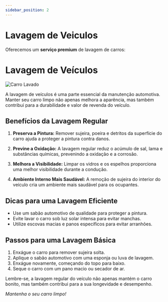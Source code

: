 ```yaml
---
sidebar_position: 2
---
```


# Lavagem de Veiculos

Oferecemos um **serviço premium** de lavagem de carros:
# Lavagem de Veículos

![Carro Lavado](hhttps://balconistasa.com/wp-content/uploads/2022/01/ttrImagem-1_-carro-lavado-com-esponja.jpg)

A lavagem de veículos é uma parte essencial da manutenção automotiva. Manter seu carro limpo não apenas melhora a aparência, mas também contribui para a durabilidade e valor de revenda do veículo.

## Benefícios da Lavagem Regular

1. **Preserva a Pintura:** Remover sujeira, poeira e detritos da superfície do carro ajuda a proteger a pintura contra danos.
  
2. **Previne a Oxidação:** A lavagem regular reduz o acúmulo de sal, lama e substâncias químicas, prevenindo a oxidação e a corrosão.

3. **Melhora a Visibilidade:** Limpar os vidros e os espelhos proporciona uma melhor visibilidade durante a condução.

4. **Ambiente Interno Mais Saudável:** A remoção de sujeira do interior do veículo cria um ambiente mais saudável para os ocupantes.

## Dicas para uma Lavagem Eficiente

- Use um sabão automotivo de qualidade para proteger a pintura.
- Evite lavar o carro sob luz solar intensa para evitar manchas.
- Utilize escovas macias e panos específicos para evitar arranhões.

## Passos para uma Lavagem Básica

1. Enxágue o carro para remover sujeira solta.
2. Aplique o sabão automotivo com uma esponja ou luva de lavagem.
3. Enxágue novamente, começando do topo para baixo.
4. Seque o carro com um pano macio ou secador de ar.

Lembre-se, a lavagem regular do veículo não apenas mantém o carro bonito, mas também contribui para a sua longevidade e desempenho.

*Mantenha o seu carro limpo!*
